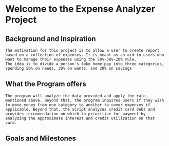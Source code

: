 # Welcome to the Expense Analyzer Project

## Background and Inspiration
    The motivation for this project is to allow a user to create report based on a collection of expenses. It is meant as an aid to users who want to manage their expenses using the 50%-30%-20% rule. 
    The idea is to divide a person's take home pay into three categories, spending 50% on needs, 30% on wants, and 20% on savings

## What the Program offers
    The program will analyze the data provided and apply the rule mentioned above. Beyond that, the program inquires users if they wish to move money from one category to another to cover expenses if applicable. Beyond that, the script analyzes credit card debt and provides reccomendation on which to prioritize for payment by analyzing the approximate interest and credit utilization on that card. 

## Goals and Milestones